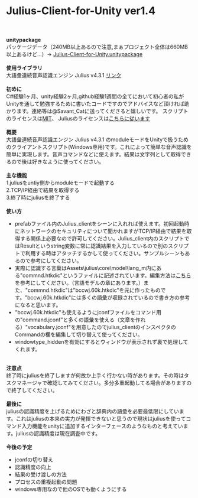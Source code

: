 <h1>Julius-Client-for-Unity ver1.4</h1>
<br>
<br>
<strong>unitypackage</strong><br>
パッケージデータ（240MB以上あるので注意,まぁプロジェクト全体は660MB以上あるけど...）-> <a href="https://www.dropbox.com/s/akqozkkjjmcg4nu/Julius-Client-for-Unity.unitypackage" >Julius-Client-for-Unity.unitypackage</a>
<br>
<br>
<strong>使用ライブラリ</strong><br>
大語彙連続音声認識エンジン Julius v4.3.1 <a href = "http://julius.sourceforge.jp/">リンク</a><br>
<br>
<strong>初めに</strong><br>
C#経験1ヶ月、unity経験2ヶ月,github経験1週間の全てにおいて初心者の私がUnityを通して勉強するために書いたコードですのでアドバイスなど頂ければ助かります。連絡等は@Savant_Catに送ってくださると嬉しいです。
スクリプトのライセンスは<a href = "https://github.com/SavantCat/Julius-Client-for-Unity/blob/master/Assets/julius/Script/LICENSE.txt">MIT</a>、
Juliusのライセンスは<a href ="http://julius.sourceforge.jp/index.php?q=license.html">こちらに従います</a><br>
<br>
<strong>概要</strong><br>
大語彙連続音声認識エンジン Julius v4.3.1 のmoduleモードをUnityで扱うためのクライアントスクリプト(Windows専用)です。これによって簡単な音声認識を簡単に実現します。音声コマンドなどに使えます。結果は文字列として取得できるので後は好きなように使ってください。<br>
<br>
<strong>主な機能</strong><br>
1.juliusをuntiy側からmoduleモードで起動する<br>
2.TCP/IP経由で結果を取得する<br>
3.終了時にjuliusを終了する<br>
<br>
<strong>使い方</strong><br>
<ul>
<li>prefabファイル内のJulius_clientをシーンに入れれば使えます。初回起動時にネットワークのセキュリティについて聞かれますがTCP/IP経由で結果を取得する関係上必要なので許可してください。Julius_client内のスクリプトではResultというstring変数に常に認識結果を入力しているので別のスクリプトで利用する時はアタッチするかして使ってください。サンプルシーンもあるので参考にしてください。</li>
<li>実際に認識する言葉はAssets\julius\core\model\lang_m内にある"commnd.htkdic"というファイルに記述されています。編集方法は<a href = "http://shower.human.waseda.ac.jp/~m-kouki/pukiwiki_public/24.html#b5453414">こちら</a>を参考にしてください。（言語モデルの章にあります。）また、"commnd.htkdic"は"bccwj.60k.htkdic"を元に作ったものです。"bccwj.60k.htkdic"には多くの語彙が収録されているので書き方の参考になると思います。</li>
<li>"bccwj.60k.htkdic"も使えるようにjconfファイルをコマンド用の"command.jconf"と多くの語彙を使える（文章を作れる）"vocabulary.jconf"を用意したのでjulius_clientのインスペクタのCommandの欄を編集して切り替えて使ってください。</li>
<li>windowtype_hiddenを有効にするとウィンドウが表示されず裏で処理してくれます。</li>
</ul>
<br>
<strong>注意点</strong><br>
終了時にjuliusを終了しますが何故か上手く行かない時があります。その時はタスクマネージャで確認してみてください。多分多重起動してる場合がありますので終了してください。
<br>
<br>
<strong>最後に</strong><br>
juliusの認識精度を上げるためにわざと辞典内の語彙を必要最低限にしています。これはjuliusの本来の実力が発揮できないと思うので現状はjuliusを使ってコマンド入力機能をunityに追加するインターフェースのようなものと考えています。juliusの認識精度は現在調査中です。<br>
<br>
<strong>今後の予定</strong><br>
<ul>
<li>jconfの切り替え</li>
<li>認識精度の向上</li>
<li>結果の受け渡しの方法</li>
<li>プロセスの重複起動の問題</li>
<li>windows専用なので他のOSでも動くようにする</li>
</ul>
<br>



